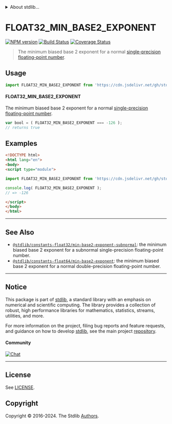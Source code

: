 <!--

@license Apache-2.0

Copyright (c) 2024 The Stdlib Authors.

Licensed under the Apache License, Version 2.0 (the "License");
you may not use this file except in compliance with the License.
You may obtain a copy of the License at

   http://www.apache.org/licenses/LICENSE-2.0

Unless required by applicable law or agreed to in writing, software
distributed under the License is distributed on an "AS IS" BASIS,
WITHOUT WARRANTIES OR CONDITIONS OF ANY KIND, either express or implied.
See the License for the specific language governing permissions and
limitations under the License.

-->


<details>
  <summary>
    About stdlib...
  </summary>
  <p>We believe in a future in which the web is a preferred environment for numerical computation. To help realize this future, we've built stdlib. stdlib is a standard library, with an emphasis on numerical and scientific computation, written in JavaScript (and C) for execution in browsers and in Node.js.</p>
  <p>The library is fully decomposable, being architected in such a way that you can swap out and mix and match APIs and functionality to cater to your exact preferences and use cases.</p>
  <p>When you use stdlib, you can be absolutely certain that you are using the most thorough, rigorous, well-written, studied, documented, tested, measured, and high-quality code out there.</p>
  <p>To join us in bringing numerical computing to the web, get started by checking us out on <a href="https://github.com/stdlib-js/stdlib">GitHub</a>, and please consider <a href="https://opencollective.com/stdlib">financially supporting stdlib</a>. We greatly appreciate your continued support!</p>
</details>

# FLOAT32_MIN_BASE2_EXPONENT

[![NPM version][npm-image]][npm-url] [![Build Status][test-image]][test-url] [![Coverage Status][coverage-image]][coverage-url] <!-- [![dependencies][dependencies-image]][dependencies-url] -->

> The minimum biased base 2 exponent for a normal [single-precision floating-point number][ieee754].



<section class="usage">

## Usage

<!-- eslint-disable id-length -->

```javascript
import FLOAT32_MIN_BASE2_EXPONENT from 'https://cdn.jsdelivr.net/gh/stdlib-js/constants-float32-min-base2-exponent@esm/index.mjs';
```

#### FLOAT32_MIN_BASE2_EXPONENT

The minimum biased base 2 exponent for a normal [single-precision floating-point number][ieee754].

<!-- eslint-disable id-length -->

```javascript
var bool = ( FLOAT32_MIN_BASE2_EXPONENT === -126 );
// returns true
```

</section>

<!-- /.usage -->

<section class="examples">

## Examples

<!-- eslint no-undef: "error" -->

<!-- eslint-disable id-length -->

```html
<!DOCTYPE html>
<html lang="en">
<body>
<script type="module">

import FLOAT32_MIN_BASE2_EXPONENT from 'https://cdn.jsdelivr.net/gh/stdlib-js/constants-float32-min-base2-exponent@esm/index.mjs';

console.log( FLOAT32_MIN_BASE2_EXPONENT );
// => -126

</script>
</body>
</html>
```

</section>

<!-- /.examples -->

<!-- C interface documentation. -->



<!-- Section for related `stdlib` packages. Do not manually edit this section, as it is automatically populated. -->

<section class="related">

* * *

## See Also

-   <span class="package-name">[`@stdlib/constants-float32/min-base2-exponent-subnormal`][@stdlib/constants/float32/min-base2-exponent-subnormal]</span><span class="delimiter">: </span><span class="description">the minimum biased base 2 exponent for a subnormal single-precision floating-point number.</span>
-   <span class="package-name">[`@stdlib/constants-float64/min-base2-exponent`][@stdlib/constants/float64/min-base2-exponent]</span><span class="delimiter">: </span><span class="description">the minimum biased base 2 exponent for a normal double-precision floating-point number.</span>

</section>

<!-- /.related -->

<!-- Section for all links. Make sure to keep an empty line after the `section` element and another before the `/section` close. -->


<section class="main-repo" >

* * *

## Notice

This package is part of [stdlib][stdlib], a standard library with an emphasis on numerical and scientific computing. The library provides a collection of robust, high performance libraries for mathematics, statistics, streams, utilities, and more.

For more information on the project, filing bug reports and feature requests, and guidance on how to develop [stdlib][stdlib], see the main project [repository][stdlib].

#### Community

[![Chat][chat-image]][chat-url]

---

## License

See [LICENSE][stdlib-license].


## Copyright

Copyright &copy; 2016-2024. The Stdlib [Authors][stdlib-authors].

</section>

<!-- /.stdlib -->

<!-- Section for all links. Make sure to keep an empty line after the `section` element and another before the `/section` close. -->

<section class="links">

[npm-image]: http://img.shields.io/npm/v/@stdlib/constants-float32-min-base2-exponent.svg
[npm-url]: https://npmjs.org/package/@stdlib/constants-float32-min-base2-exponent

[test-image]: https://github.com/stdlib-js/constants-float32-min-base2-exponent/actions/workflows/test.yml/badge.svg?branch=main
[test-url]: https://github.com/stdlib-js/constants-float32-min-base2-exponent/actions/workflows/test.yml?query=branch:main

[coverage-image]: https://img.shields.io/codecov/c/github/stdlib-js/constants-float32-min-base2-exponent/main.svg
[coverage-url]: https://codecov.io/github/stdlib-js/constants-float32-min-base2-exponent?branch=main

<!--

[dependencies-image]: https://img.shields.io/david/stdlib-js/constants-float32-min-base2-exponent.svg
[dependencies-url]: https://david-dm.org/stdlib-js/constants-float32-min-base2-exponent/main

-->

[chat-image]: https://img.shields.io/gitter/room/stdlib-js/stdlib.svg
[chat-url]: https://app.gitter.im/#/room/#stdlib-js_stdlib:gitter.im

[stdlib]: https://github.com/stdlib-js/stdlib

[stdlib-authors]: https://github.com/stdlib-js/stdlib/graphs/contributors

[umd]: https://github.com/umdjs/umd
[es-module]: https://developer.mozilla.org/en-US/docs/Web/JavaScript/Guide/Modules

[deno-url]: https://github.com/stdlib-js/constants-float32-min-base2-exponent/tree/deno
[deno-readme]: https://github.com/stdlib-js/constants-float32-min-base2-exponent/blob/deno/README.md
[umd-url]: https://github.com/stdlib-js/constants-float32-min-base2-exponent/tree/umd
[umd-readme]: https://github.com/stdlib-js/constants-float32-min-base2-exponent/blob/umd/README.md
[esm-url]: https://github.com/stdlib-js/constants-float32-min-base2-exponent/tree/esm
[esm-readme]: https://github.com/stdlib-js/constants-float32-min-base2-exponent/blob/esm/README.md
[branches-url]: https://github.com/stdlib-js/constants-float32-min-base2-exponent/blob/main/branches.md

[stdlib-license]: https://raw.githubusercontent.com/stdlib-js/constants-float32-min-base2-exponent/main/LICENSE

[ieee754]: https://en.wikipedia.org/wiki/IEEE_754-1985

<!-- <related-links> -->

[@stdlib/constants/float32/min-base2-exponent-subnormal]: https://github.com/stdlib-js/constants-float32-min-base2-exponent-subnormal/tree/esm

[@stdlib/constants/float64/min-base2-exponent]: https://github.com/stdlib-js/constants-float64-min-base2-exponent/tree/esm

<!-- </related-links> -->

</section>

<!-- /.links -->

